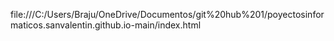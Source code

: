 file:///C:/Users/Braju/OneDrive/Documentos/git%20hub%201/poyectosinformaticos.sanvalentin.github.io-main/index.html
